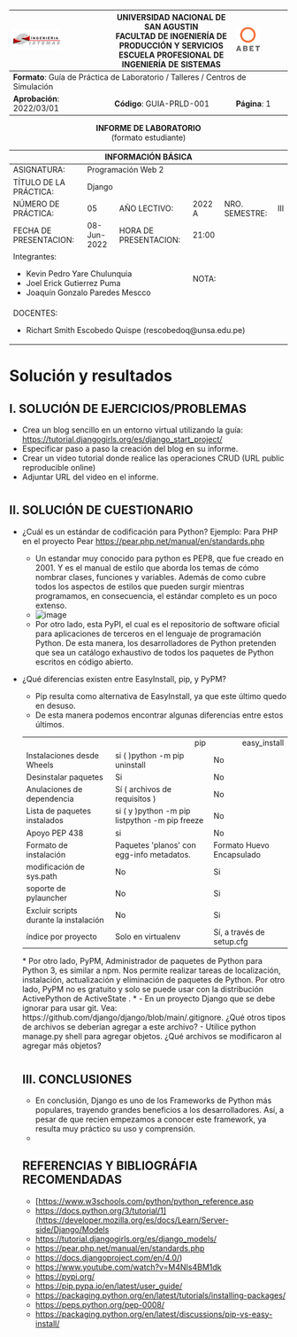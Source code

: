 <div align="center">
<table>
    <theader>
        <tr>
            <td><img src="https://github.com/rescobedoq/pw2/blob/main/epis.png?raw=true" alt="EPIS" style="width:50%; height:auto"/></td>
            <th>
                <span style="font-weight:bold;">UNIVERSIDAD NACIONAL DE SAN AGUSTIN</span><br />
                <span style="font-weight:bold;">FACULTAD DE INGENIERÍA DE PRODUCCIÓN Y SERVICIOS</span><br />
                <span style="font-weight:bold;">ESCUELA PROFESIONAL DE INGENIERÍA DE SISTEMAS</span>
            </th>
            <td><img src="https://github.com/rescobedoq/pw2/blob/main/abet.png?raw=true" alt="ABET" style="width:50%; height:auto"/></td>
        </tr>
    </theader>
    <tbody>
        <tr><td colspan="3"><span style="font-weight:bold;">Formato</span>: Guía de Práctica de Laboratorio / Talleres / Centros de Simulación</td></tr>
        <tr><td><span style="font-weight:bold;">Aprobación</span>:  2022/03/01</td><td><span style="font-weight:bold;">Código</span>: GUIA-PRLD-001</td><td><span style="font-weight:bold;">Página</span>: 1</td></tr>
    </tbody>
</table>
</div>

<div align="center">
<span style="font-weight:bold;">INFORME DE LABORATORIO</span><br />
<span>(formato estudiante)</span>
</div>


<table>
<theader>
<tr><th colspan="6">INFORMACIÓN BÁSICA</th></tr>
</theader>
<tbody>
<tr><td>ASIGNATURA:</td><td colspan="5">Programación Web 2</td></tr>
<tr><td>TÍTULO DE LA PRÁCTICA:</td><td colspan="5">Django</td></tr>
<tr>
<td>NÚMERO DE PRÁCTICA:</td><td>05</td><td>AÑO LECTIVO:</td><td>2022 A</td><td>NRO. SEMESTRE:</td><td>III</td>
</tr>
<tr>
<td>FECHA DE PRESENTACION:</td><td>08-Jun-2022</td><td>HORA DE PRESENTACION:</td><td colspan="3">21:00</td>
</tr>
<tr><td colspan="3">Integrantes:
<ul>
<li>Kevin Pedro Yare Chulunquia</li>
<li>Joel Erick Gutierrez Puma</li>
<li>Joaquín Gonzalo Paredes Mescco</li>
</ul>
</td>
<td>NOTA:</td><td colspan="2"></td>
</tr>
<tr><td colspan="6">DOCENTES:
<ul>
<li>Richart Smith Escobedo Quispe (rescobedoq@unsa.edu.pe)</li>
</ul>
</td>
</<tr>
</tdbody>
</table>


# Solución y resultados

## I.		SOLUCIÓN DE EJERCICIOS/PROBLEMAS

-  Crea un blog sencillo en un entorno virtual utilizando la guía: https://tutorial.djangogirls.org/es/django_start_project/
-  Especificar paso a paso la creación del blog en su informe.
-  Crear un video tutorial donde realice las operaciones CRUD (URL public reproducible online)
-  Adjuntar URL del video en el informe.

#
    
## II.	SOLUCIÓN DE CUESTIONARIO

- ¿Cuál es un estándar de codificación para Python? Ejemplo: Para PHP en el proyecto Pear https://pear.php.net/manual/en/standards.php
    * Un estandar muy conocido para python es PEP8, que fue creado en 2001. Y es el manual de estilo que aborda los temas de cómo nombrar clases, funciones y variables. Además de como cubre todos los aspectos de estilos que pueden surgir mientras programamos, en consecuencia, el estándar completo es un poco extenso.
    * ![image](https://user-images.githubusercontent.com/64146055/173198788-16b69c0b-d7df-4b8f-b98d-0b5e3b228aa8.png)
    * Por otro lado, esta PyPI, el cual es el repositorio de software oficial para aplicaciones de terceros en el lenguaje de programación Python. De esta manera, los desarrolladores de Python pretenden que sea un catálogo exhaustivo de todos los paquetes de Python escritos en código abierto.
 
- ¿Qué diferencias existen entre EasyInstall, pip, y PyPM?
    * Pip resulta como alternativa de EasyInstall, ya que este último quedo en desuso.
    * De esta manera podemos encontrar algunas diferencias entre estos últimos.
    <table style="width:100%">
  <tr>
    <td style="text-align:right"></td>
    <td style="text-align:right">pip</td>
    <td style="text-align:right">easy_install</td>
  </tr>
  <tr>
    <td>Instalaciones desde Wheels</td>
    <td>si ( )python -m pip uninstall</td>
    <td>No</td>
  </tr>
   <tr>
    <td>Desinstalar paquetes</td>
    <td>Si</td>
    <td>No</td>
  </tr>
   <tr>
    <td>Anulaciones de dependencia</td>
    <td>Sí ( archivos de requisitos )</td>
    <td>No</td>
  </tr>
    </tr>
   <tr>
    <td>Lista de paquetes instalados</td>
    <td>si ( y )python -m pip listpython -m pip freeze</td>
    <td>No</td>
  </tr>
   <tr>
    <td>Apoyo PEP 438</td>
    <td>si</td>
    <td>No</td>
  </tr>
  <tr>
    <td>Formato de instalación</td>
    <td>Paquetes 'planos' con egg-info metadatos.</td>
    <td>Formato Huevo Encapsulado</td>
  </tr>
  <tr>
    <td>modificación de sys.path</td>
    <td>No</td>
    <td>Si</td>
  </tr>
  <tr>
    <td>soporte de pylauncher</td>
    <td>No</td>
    <td>Si</td>
  </tr>
  <tr>
    <td>Excluir scripts durante la instalación</td>
    <td>No</td>
    <td>Si</td>
  </tr>
  <tr>
    <td>índice por proyecto</td>
    <td>Solo en virtualenv</td>
    <td>Sí, a través de setup.cfg</td>
  </tr>
</table>
   * Por otro lado, PyPM, Administrador de paquetes de Python para Python 3, es similar a npm. Nos permite realizar tareas de localización, instalación, actualización y eliminación de paquetes de Python. Por otro lado, PyPM no es gratuito y solo se puede usar con la distribución ActivePython de ActiveState .
   * 
- En un proyecto Django que se debe ignorar para usar git. Vea: https://github.com/django/django/blob/main/.gitignore. ¿Qué otros tipos de archivos se deberían agregar a este archivo?
- Utilice python manage.py shell para agregar objetos. ¿Qué archivos se modificaron al agregar más objetos?

#

## III.	CONCLUSIONES

- En conclusión, Django es uno de los Frameworks de Python más populares, trayendo grandes beneficios a los desarrolladores. Así, a pesar de que recien empezamos a conocer este framework, ya resulta muy práctico su uso y comprensión.
- 

## REFERENCIAS Y BIBLIOGRÁFIA RECOMENDADAS
-   [https://www.w3schools.com/python/python_reference.asp
-   https://docs.python.org/3/tutorial/1](https://developer.mozilla.org/es/docs/Learn/Server-side/Django/Models
-   https://tutorial.djangogirls.org/es/django_models/
-   https://pear.php.net/manual/en/standards.php
-   https://docs.djangoproject.com/en/4.0/)
-   https://www.youtube.com/watch?v=M4NIs4BM1dk
-   https://pypi.org/
-   https://pip.pypa.io/en/latest/user_guide/
-   https://packaging.python.org/en/latest/tutorials/installing-packages/
-   https://peps.python.org/pep-0008/
-   https://packaging.python.org/en/latest/discussions/pip-vs-easy-install/
